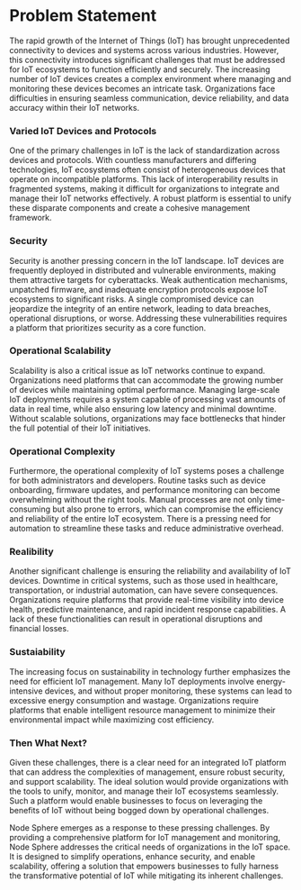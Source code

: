 # Problem Statement

The rapid growth of the Internet of Things (IoT) has brought unprecedented connectivity to devices and systems across various industries. However, this connectivity introduces significant challenges that must be addressed for IoT ecosystems to function efficiently and securely. The increasing number of IoT devices creates a complex environment where managing and monitoring these devices becomes an intricate task. Organizations face difficulties in ensuring seamless communication, device reliability, and data accuracy within their IoT networks.

### Varied IoT Devices and Protocols
One of the primary challenges in IoT is the lack of standardization across devices and protocols. With countless manufacturers and differing technologies, IoT ecosystems often consist of heterogeneous devices that operate on incompatible platforms. This lack of interoperability results in fragmented systems, making it difficult for organizations to integrate and manage their IoT networks effectively. A robust platform is essential to unify these disparate components and create a cohesive management framework.

### Security
Security is another pressing concern in the IoT landscape. IoT devices are frequently deployed in distributed and vulnerable environments, making them attractive targets for cyberattacks. Weak authentication mechanisms, unpatched firmware, and inadequate encryption protocols expose IoT ecosystems to significant risks. A single compromised device can jeopardize the integrity of an entire network, leading to data breaches, operational disruptions, or worse. Addressing these vulnerabilities requires a platform that prioritizes security as a core function.

### Operational Scalability
Scalability is also a critical issue as IoT networks continue to expand. Organizations need platforms that can accommodate the growing number of devices while maintaining optimal performance. Managing large-scale IoT deployments requires a system capable of processing vast amounts of data in real time, while also ensuring low latency and minimal downtime. Without scalable solutions, organizations may face bottlenecks that hinder the full potential of their IoT initiatives.

### Operational Complexity
Furthermore, the operational complexity of IoT systems poses a challenge for both administrators and developers. Routine tasks such as device onboarding, firmware updates, and performance monitoring can become overwhelming without the right tools. Manual processes are not only time-consuming but also prone to errors, which can compromise the efficiency and reliability of the entire IoT ecosystem. There is a pressing need for automation to streamline these tasks and reduce administrative overhead.

### Realibility
Another significant challenge is ensuring the reliability and availability of IoT devices. Downtime in critical systems, such as those used in healthcare, transportation, or industrial automation, can have severe consequences. Organizations require platforms that provide real-time visibility into device health, predictive maintenance, and rapid incident response capabilities. A lack of these functionalities can result in operational disruptions and financial losses.

### Sustaiability
The increasing focus on sustainability in technology further emphasizes the need for efficient IoT management. Many IoT deployments involve energy-intensive devices, and without proper monitoring, these systems can lead to excessive energy consumption and wastage. Organizations require platforms that enable intelligent resource management to minimize their environmental impact while maximizing cost efficiency.

### Then What Next?
Given these challenges, there is a clear need for an integrated IoT platform that can address the complexities of management, ensure robust security, and support scalability. The ideal solution would provide organizations with the tools to unify, monitor, and manage their IoT ecosystems seamlessly. Such a platform would enable businesses to focus on leveraging the benefits of IoT without being bogged down by operational challenges.

Node Sphere emerges as a response to these pressing challenges. By providing a comprehensive platform for IoT management and monitoring, Node Sphere addresses the critical needs of organizations in the IoT space. It is designed to simplify operations, enhance security, and enable scalability, offering a solution that empowers businesses to fully harness the transformative potential of IoT while mitigating its inherent challenges.